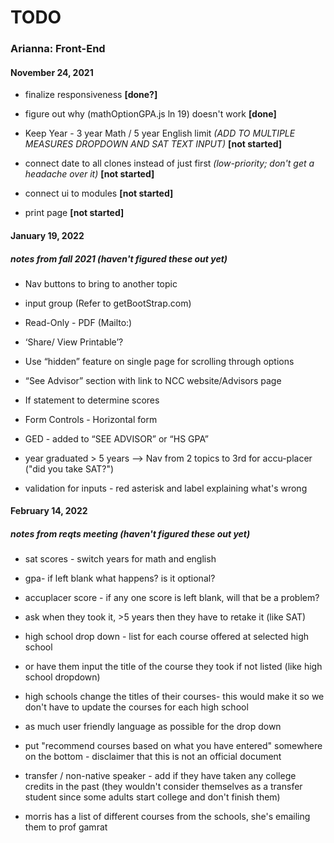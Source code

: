 # TODO

### Arianna: Front-End
#### November 24, 2021

* finalize responsiveness **[done?]**

* figure out why (mathOptionGPA.js ln 19) doesn't work **[done]**

* Keep Year - 3 year Math / 5 year English limit *(ADD TO MULTIPLE MEASURES DROPDOWN AND SAT TEXT INPUT)* **[not started]**

* connect date to all clones instead of just first *(low-priority; don't get a headache over it)* **[not started]**

* connect ui to modules **[not started]**
  
* print page **[not started]**

#### January 19, 2022
##### notes from fall 2021 (haven't figured these out yet)

* Nav buttons to bring to another topic

* input group (Refer to getBootStrap.com)

* Read-Only - PDF (Mailto:)

* ‘Share/ View Printable’?

* Use “hidden” feature on single page for scrolling through options

* “See Advisor” section with link to NCC website/Advisors page

* If statement to determine scores

* Form Controls - Horizontal form

* GED - added to “SEE ADVISOR” or “HS GPA”

* year graduated > 5 years —> Nav from 2 topics to 3rd for accu-placer ("did you take SAT?")

* validation for inputs - red asterisk and label explaining what's wrong

#### February 14, 2022
##### notes from reqts meeting (haven't figured these out yet)

* sat scores - switch years for math and english

* gpa- if left blank what happens? is it optional?

* accuplacer score - if any one score is left blank, will that be a problem?

* ask when they took it, >5 years then they have to retake it (like SAT)
  
* high school drop down - list for each course offered at selected high school
  
* or have them input the title of the course they took if not listed (like high school dropdown)
  
* high schools change the titles of their courses- this would make it so we don't have to update the courses for each high school
  
* as much user friendly language as possible for the drop down
  
* put "recommend courses based on what you have entered" somewhere on the bottom - disclaimer that this is not an official document
  
* transfer / non-native speaker - add if they have taken any college credits in the past (they wouldn't consider themselves as a transfer student since some adults start college and don't finish them)
  
* morris has a list of different courses from the schools, she's emailing them to prof gamrat